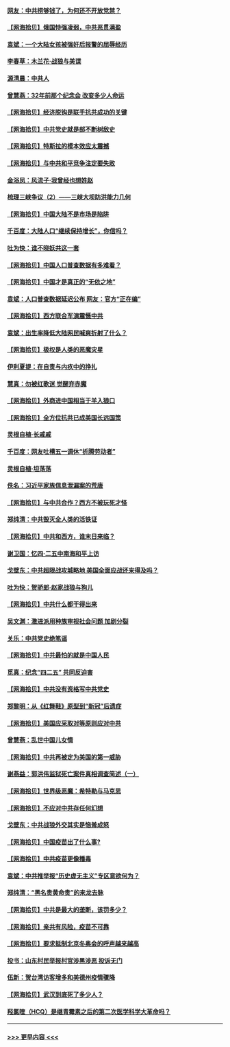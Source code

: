 #### [网友：中共捞够钱了，为何还不开放党禁？](../pages/nsc993/n12938952.md?t=05112201) 
#### [【网海拾贝】俄国恃强凌弱，中共恶贯满盈](../pages/nsc993/n12936626.md?t=05112201) 
#### [袁斌：一个大陆女孩被强奸后报警的屈辱经历](../pages/nsc993/n12936547.md?t=05112201) 
#### [李春草：木兰花·战狼与美谍](../pages/nsc993/n12935995.md?t=05112201) 
#### [源清晨：中共人](../pages/nsc993/n12935589.md?t=05112201) 
#### [曾慧燕：32年前那个纪念会 改变多少人命运](../pages/nsc993/n12934233.md?t=05112201) 
#### [【网海拾贝】经济脱钩是联手抗共成功的关键](../pages/nsc993/n12934176.md?t=05112201) 
#### [【网海拾贝】中共党史就是部不断树敌史](../pages/nsc993/n12932844.md?t=05112201) 
#### [【网海拾贝】特斯拉的模本效应太震撼](../pages/nsc993/n12925626.md?t=05112201) 
#### [【网海拾贝】与中共和平竞争注定要失败](../pages/nsc993/n12923326.md?t=05112201) 
#### [金浴凤：风流子‧我曾经也想姓赵](../pages/nsc993/n12920911.md?t=05112201) 
#### [梳理三峡争议（2）——三峡大坝防洪能力几何](../pages/nsc993/n12920173.md?t=05112201) 
#### [【网海拾贝】中国大陆不是市场是陷阱](../pages/nsc993/n12920143.md?t=05112201) 
#### [千百度：大陆人口“继续保持增长”，你信吗？](../pages/nsc993/n12918946.md?t=05112201) 
#### [吐为快：谁不晓妖共这一套](../pages/nsc993/n12918941.md?t=05112201) 
#### [【网海拾贝】中国人口普查数据有多难看？](../pages/nsc993/n12917822.md?t=05112201) 
#### [【网海拾贝】中国才是真正的“无依之地”](../pages/nsc993/n12915845.md?t=05112201) 
#### [袁斌：人口普查数据延迟公布 网友：官方“正在编”](../pages/nsc993/n12915748.md?t=05112201) 
#### [【网海拾贝】西方联合军演震慑中共](../pages/nsc993/n12913466.md?t=05112201) 
#### [袁斌：出生率降低大陆网民喊爽折射了什么？](../pages/nsc993/n12913365.md?t=05112201) 
#### [【网海拾贝】极权是人类的恶魔灾星](../pages/nsc993/n12910697.md?t=05112201) 
#### [伊利夏提：在自责与内疚中的挣扎](../pages/nsc993/n12910493.md?t=05112201) 
#### [慧真：勿被红歌迷 觉醒弃赤魔](../pages/nsc993/n12910485.md?t=05112201) 
#### [【网海拾贝】外商进中国相当于羊入狼口](../pages/nsc993/n12908274.md?t=05112201) 
#### [【网海拾贝】全方位抗共已成美国长远国策](../pages/nsc993/n12906878.md?t=05112201) 
#### [灵根自植‧长戚戚](../pages/nsc993/n12905585.md?t=05112201) 
#### [千百度：网友吐槽五一调休“折腾劳动者”](../pages/nsc993/n12905934.md?t=05112201) 
#### [灵根自植‧坦荡荡](../pages/nsc993/n12905562.md?t=05112201) 
#### [佚名：习近平家族信息泄漏案的荒唐](../pages/nsc993/n12904705.md?t=05112201) 
#### [【网海拾贝】与中共合作？西方不被玩死才怪](../pages/nsc993/n12903873.md?t=05112201) 
#### [郑纯清：中共毁灭全人类的活铁证](../pages/nsc993/n12903785.md?t=05112201) 
#### [【网海拾贝】中共和西方，谁末日来临？](../pages/nsc993/n12903482.md?t=05112201) 
#### [谢卫国：忆四‧二五中南海和平上访](../pages/nsc993/n12902192.md?t=05112201) 
#### [戈壁东：中共超限战攻城略地 美国全面应战还来得及吗？](../pages/nsc993/n12902297.md?t=05112201) 
#### [吐为快：贺骄郎‧赵家战狼与狗儿](../pages/nsc993/n12902280.md?t=05112201) 
#### [【网海拾贝】中共什么都干得出来](../pages/nsc993/n12897500.md?t=05112201) 
#### [吴文渊：激进派用种族审视社会问题 加剧分裂](../pages/nsc993/n12893881.md?t=05112201) 
#### [关乐：中共党史绝笔谣](../pages/nsc993/n12897270.md?t=05112201) 
#### [【网海拾贝】中共最怕的就是中国人民](../pages/nsc993/n12894705.md?t=05112201) 
#### [觅真：纪念“四二五” 共同反迫害](../pages/nsc993/n12894553.md?t=05112201) 
#### [【网海拾贝】中共没有资格写中共党史](../pages/nsc993/n12892231.md?t=05112201) 
#### [郑黎明：从《红舞鞋》原型到“新冠”后遗症](../pages/nsc993/n12890469.md?t=05112201) 
#### [【网海拾贝】美国应采取对等原则应对中共](../pages/nsc993/n12889176.md?t=05112201) 
#### [曾慧燕：乱世中国儿女情](../pages/nsc993/n12887931.md?t=05112201) 
#### [【网海拾贝】中共再被定为美国的第一威胁](../pages/nsc993/n12887580.md?t=05112201) 
#### [谢燕益：郭洪伟监狱死亡案件真相调查简述（一）](../pages/nsc993/n12885648.md?t=05112201) 
#### [【网海拾贝】世界级恶魔：希特勒与马克思](../pages/nsc993/n12884062.md?t=05112201) 
#### [【网海拾贝】不应对中共存任何幻想](../pages/nsc993/n12881460.md?t=05112201) 
#### [戈壁东：中共战狼外交其实是恼羞成怒](../pages/nsc993/n12880392.md?t=05112201) 
#### [【网海拾贝】中国疫苗出了什么事?](../pages/nsc993/n12879124.md?t=05112201) 
#### [【网海拾贝】中共疫苗更像播毒](../pages/nsc993/n12876631.md?t=05112201) 
#### [袁斌：中共推举报“历史虚无主义”专区意欲何为？](../pages/nsc993/n12876530.md?t=05112201) 
#### [郑纯清：“黑名贵黄命贵”的来龙去脉](../pages/nsc993/n12875589.md?t=05112201) 
#### [【网海拾贝】中共是最大的垄断，该罚多少？](../pages/nsc993/n12874006.md?t=05112201) 
#### [【网海拾贝】亲共有风险，疫苗不可靠](../pages/nsc993/n12872224.md?t=05112201) 
#### [【网海拾贝】要求抵制北京冬奥会的呼声越来越高](../pages/nsc993/n12868962.md?t=05112201) 
#### [投书：山东村民举报村官涉黑涉恶 投诉无门](../pages/nsc993/n12869726.md?t=05112201) 
#### [伍新：贺台湾访客增多和美德州疫情骤降](../pages/nsc993/n12865651.md?t=05112201) 
#### [【网海拾贝】武汉到底死了多少人？](../pages/nsc993/n12863707.md?t=05112201) 
#### [羟氯喹（HCQ）是继青霉素之后的第二次医学科学大革命吗？](../pages/nsc993/n12638564.md?t=05112201) 

----
#### [ >>> 更早内容 <<< ](../indexes/nsc993-earlier.md)
